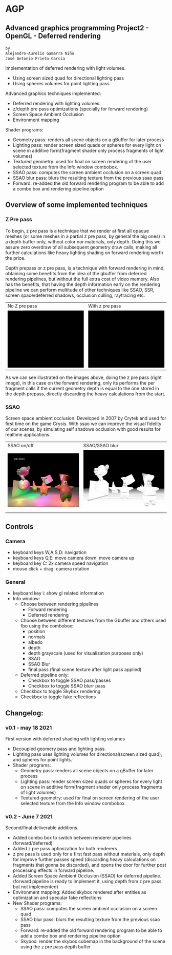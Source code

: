 # AGP
## Advanced graphics programming Project2 - OpenGL - Deferred rendering
    by 
    Alejandro-Aurelio Gamarra Niño 
    José Antonio Prieto Garcia
    
Implementation of deferred rendering with light volumes.
- Using screen sized quad for directional lighting pass
- Using spheres volumes for point lighting pass

Advanced graphics techniques implemented:
- Deferred rendering with lighting volumes.
- z/depth pre pass optimizations (specially for forward rendering)
- Screen Space Ambient Occlusion
- Environment mapping

Shader programs:
- Geometry pass: renders all scene objects on a gBuffer for later process
- Lighting pass: render screen sized quads or spheres for every light on scene in additive form(fragment shader only process fragments of light volumes)
- Textured geometry: used for final on screen rendering of the user selected texture from the Info window combobox.
- SSAO pass: computes the screen ambient occlusion on a screen quad
- SSAO blur pass: blurs the resulting texture from the previous ssao pass
- Forward: re-added the old forward rendering program to be able to add a combo box and rendering pipeline option

## Overview of some implemented techniques

### Z Pre pass
To begin, z pre pass is a technique that we render at first all opaque meshes (or some meshes in a partial z pre pass, by general the big ones) in a depth buffer only, without color nor materials, only depth. Doing this we assure zero overdraw of all subsequent geometry draw calls, making all further calculations like heavy lighting shading on forward rendering worth the price.

Depth prepass or z pre pass, is a technique with forward rendering in mind, obtaining some benefits from the idea of the gbuffer from deferred rendering pipelines, but without the full extra cost of video memory. Also has the benefits, that having the depth information early on the rendering pipeline we can perform multitude of other techniques like SSAO, SSR, screen space/deferred shadows, occlusion culling, raytracing etc.

<table>
  <tr>
    <td>No Z pre pass</td>
    <td>With z pre pass</td>
  </tr>
  <tr>
     <td> <img src="Docs/NoPrepassForward.gif" /> </td>
     <td> <img src="Docs/ZprePassForward.gif" /> </td>
  </tr>
 </table>
 
As we can see illustrated on the images above, doing the z pre pass (right image), in this case on the forward rendering, only
its performs the per fragment calls if the current geometry depth is equal to the one stored in the depth prepass, directly discarding the heavy calculations from the start.

### SSAO
Screen space ambient occlusion. Developed in 2007 by Crytek and used for first time on the game Crysis. With ssao we can improve the visual fidelity of our scenes, by simulating self shadows occlusion with good results for realtime applications.

<table>
  <tr>
    <td> SSAO on/off </td>
    <td> SSAO/SSAO blur</td>
  </tr>
  <tr>
     <td> <img src="Docs/ssaoFinalToggle.gif" /> </td>
     <td> <img src="Docs/ssaoTexToggleBlur.gif" /> </td>
  </tr>
 </table>

## Controls
### Camera
- keyboard keys W,A,S,D: navigation
- keyboard keys Q,E: move camera down, move camera up
- keyboard key C: 2x camera speed navigation
- mouse click + drag: camera rotation
### General
- keyboard key i: show gl related information
- Info window:
    - Choose between rendering pipelines
        - Forward rendering
        - Deferred rendering
    - Choose between different textures from the Gbuffer and others used fbo using the combobox:
        - position
        - normals
        - albedo
        - depth
        - depth grayscale (used for visualization purposes only)
        - SSAO
        - SSAO Blur
        - final pass (final scene texture after light pass applied)
    - Deferred pipeline only:
        - Checkbox to toggle SSAO pass/passes
        - Checkbox to toggle SSAO blurr pass
	- Checkbox to toggle Skybox rendering
	- Checkbox to toggle fake reflections

## Changelog:
### v0.1 - may 18 2021
First version with deferred shading with lighting volumes
- Decoupled geomery pass and lighting pass.
- Lighting pass uses lighting volumes for directional(screen sized quad), and spheres for point lights.
- Shader programs: 
    - Geometry pass: renders all scene objects on a gBuffer for later process
    - Lighting pass: render screen sized quads or spheres for every light on scene in additive form(fragment shader only process fragments of light volumes)
    - Textured geometry: used for final on screen rendering of the user selected texture from the Info window combobox.
### v0.2 - June 7 2021
Second/final deliverable additions.
- Added combo box to switch between renderer pipelines (forward/deferred)
- Added z pre pass optimization for both renderers
- z pre pass is used only for a first fast pass without materials, only depth for improve further passes speed (discarding heavy calculations on fragments that gonna be discarded), and opens the door for further post processing effects in forward pipeline.
- Added Screen Space Ambient Occlusion (SSAO) for deferred pipeline. (forward pipeline is ready to implement it, using depth from z pre pass, but not implemented)
- Environment mapping: Added skybox rendered after entities as optimization and specular fake reflections
- New Shader programs:
   - SSAO pass: computes the screen ambient occlusion on a screen quad
   - SSAO blur pass: blurs the resulting texture from the previous ssao pass
   - Forward: re-added the old forward rendering program to be able to add a combo box and rendering pipeline option
   - Skybox: render the skybox cubemap in the background of the scene using the z pre pass depth buffer
 
